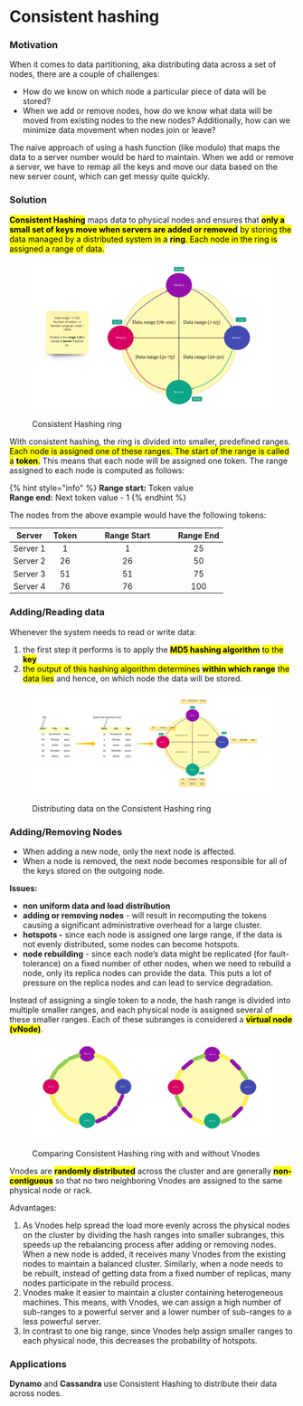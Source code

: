 # Consistent hashing

### Motivation

When it comes to data partitioning, aka distributing data across a set of nodes, there are a couple of challenges:

* How do we know on which node a particular piece of data will be stored?
* When we add or remove nodes, how do we know what data will be moved from existing nodes to the new nodes? Additionally, how can we minimize data movement when nodes join or leave?

The naive approach of using a hash function (like modulo) that maps the data to a server number would be hard to maintain. When we add or remove a server, we have to remap all the keys and move our data based on the new server count, which can get messy quite quickly.

### Solution

<mark style="background-color:yellow;">**Consistent Hashing**</mark> maps data to physical nodes and ensures that <mark style="background-color:yellow;">**only a small set of keys move when servers are added or removed**</mark> <mark style="background-color:yellow;"></mark><mark style="background-color:yellow;">by storing the data managed by a distributed system in a</mark> <mark style="background-color:yellow;"></mark><mark style="background-color:yellow;">**ring**</mark><mark style="background-color:yellow;">. Each node in the ring is assigned a range of data.</mark>

<figure><img src="../.gitbook/assets/Diana Playground (2).jpg" alt=""><figcaption><p>Consistent Hashing ring</p></figcaption></figure>

With consistent hashing, the ring is divided into smaller, predefined ranges. <mark style="background-color:yellow;">Each node is assigned one of these ranges. The start of the range is called a</mark> <mark style="background-color:yellow;"></mark><mark style="background-color:yellow;">**token**</mark><mark style="background-color:yellow;">.</mark> This means that each node will be assigned one token. The range assigned to each node is computed as follows:

{% hint style="info" %}
**Range start:**  Token value\
**Range end:**    Next token value - 1
{% endhint %}

The nodes from the above example would have the following tokens:

<table><thead><tr><th align="center">Server</th><th align="center">Token</th><th width="151" align="center">Range Start</th><th align="center">Range End</th></tr></thead><tbody><tr><td align="center">Server 1 </td><td align="center">1</td><td align="center">1</td><td align="center">25</td></tr><tr><td align="center">Server 2</td><td align="center">26</td><td align="center">26</td><td align="center">50</td></tr><tr><td align="center">Server 3</td><td align="center">51</td><td align="center">51</td><td align="center">75</td></tr><tr><td align="center">Server 4</td><td align="center">76</td><td align="center">76</td><td align="center">100</td></tr></tbody></table>

### Adding/Reading data

Whenever the system needs to read or write data:

1. the first step it performs is to apply the <mark style="background-color:yellow;">**MD5 hashing algorithm**</mark> <mark style="background-color:yellow;"></mark><mark style="background-color:yellow;">to the</mark> <mark style="background-color:yellow;"></mark><mark style="background-color:yellow;">**key**</mark>
2. <mark style="background-color:yellow;">the output of this hashing algorithm determines</mark> <mark style="background-color:yellow;"></mark><mark style="background-color:yellow;">**within which range**</mark> <mark style="background-color:yellow;"></mark><mark style="background-color:yellow;">the data lies</mark> and hence, on which node the data will be stored.&#x20;

<figure><img src="../.gitbook/assets/Diana Playground (3).jpg" alt=""><figcaption><p>Distributing data on the Consistent Hashing ring</p></figcaption></figure>

### Adding/Removing Nodes

* When adding a new node, only the next node is affected.
* When a node is removed, the next node becomes responsible for all of the keys stored on the outgoing node.

**Issues:**

* **non uniform data and load distribution**&#x20;
* **adding or removing nodes** - will result in recomputing the tokens causing a significant administrative overhead for a large cluster.
* **hotspots -** since each node is assigned one large range, if the data is not evenly distributed, some nodes can become hotspots.
* **node rebuilding** - since each node’s data might be replicated (for fault-tolerance) on a fixed number of other nodes, when we need to rebuild a node, only its replica nodes can provide the data. This puts a lot of pressure on the replica nodes and can lead to service degradation.

Instead of assigning a single token to a node, the hash range is divided into multiple smaller ranges, and each physical node is assigned several of these smaller ranges. Each of these subranges is considered a <mark style="background-color:yellow;">**virtual node (vNode)**</mark>.

<figure><img src="../.gitbook/assets/Diana Playground (4).jpg" alt=""><figcaption><p>Comparing Consistent Hashing ring with and without Vnodes</p></figcaption></figure>

Vnodes are <mark style="background-color:yellow;">**randomly distributed**</mark> across the cluster and are generally <mark style="background-color:yellow;">**non-contiguous**</mark> so that no two neighboring Vnodes are assigned to the same physical node or rack.&#x20;

Advantages:

1. As Vnodes help spread the load more evenly across the physical nodes on the cluster by dividing the hash ranges into smaller subranges, this speeds up the rebalancing process after adding or removing nodes. When a new node is added, it receives many Vnodes from the existing nodes to maintain a balanced cluster. Similarly, when a node needs to be rebuilt, instead of getting data from a fixed number of replicas, many nodes participate in the rebuild process.
2. Vnodes make it easier to maintain a cluster containing heterogeneous machines. This means, with Vnodes, we can assign a high number of sub-ranges to a powerful server and a lower number of sub-ranges to a less powerful server.
3. In contrast to one big range, since Vnodes help assign smaller ranges to each physical node, this decreases the probability of hotspots.

### Applications

**Dynamo** and **Cassandra** use Consistent Hashing to distribute their data across nodes.
